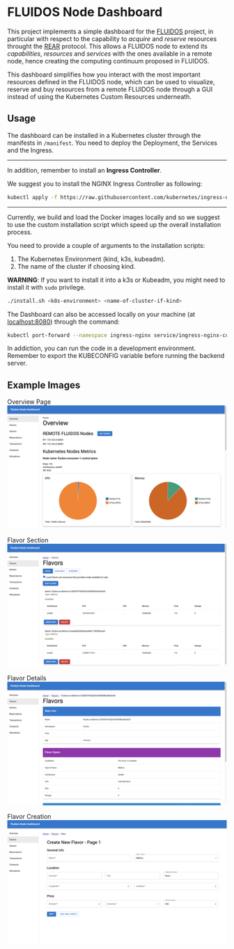 # FLUIDOS Node Dashboard

This project implements a simple dashboard for the [FLUIDOS](https://www.fluidos.eu/) project, in particular with respect to the capability to _acquire_ and _reserve_ resources throught the [REAR](https://github.com/fluidos-project/REAR) protocol.
This allows a FLUIDOS node to extend its _capabilities_, _resources_ and _services_ with the ones available in a remote node, hence creating the computing continuum proposed in FLUIDOS.

This dashboard simplifies how you interact with the most important resources defined in the FLUIDOS node, which can be used to visualize, reserve and buy resources from a remote FLUIDOS node through a GUI instead of using the Kubernetes Custom Resources underneath.

## Usage

The dashboard can be installed in a Kubernetes cluster through the manifests in `/manifest`. You need to deploy the Deployment, the Services and the Ingress.

---
In addition, remember to install an **Ingress Controller**.

We suggest you to install the NGINX Ingress Controller as following:

```bash
kubectl apply -f https://raw.githubusercontent.com/kubernetes/ingress-nginx/controller-v1.11.2/deploy/static/provider/cloud/deploy.yaml
```
---

Currently, we build and load the Docker images locally and so we suggest to use the custom installation script which speed up the overall installation process.

You need to provide a couple of arguments to the installation scripts:

1. The Kubernetes Environment (kind, k3s, kubeadm).
2. The name of the cluster if choosing kind.

**WARNING**: If you want to install it into a k3s or Kubeadm, you might need to install it with `sudo` privilege.


```bash
./install.sh <k8s-environment> <name-of-cluster-if-kind>
```

The Dashboard can also be accessed locally on your machine (at [localhost:8080](http://localhost:8080/)) through the command:

```bash
kubectl port-forward --namespace ingress-nginx service/ingress-nginx-controller 8080:80
```

In addiction, you can run the code in a development environment. Remember to export the KUBECONFIG variable before running the backend server.

## Example Images

Overview Page
![Overview](./img/overview.png)

Flavor Section
![Flavors List](./img/flavor1.png)

Flavor Details
![Flavor Details](./img/flavor2.png)

Flavor Creation
![Flavor Creation](./img/flavor3.png)
